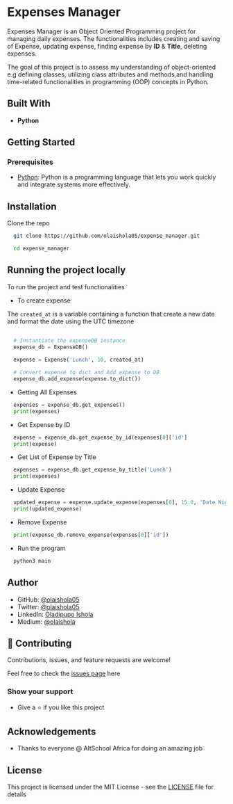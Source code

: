
# Expenses Manager

Expenses Manager is an Object Oriented Programming project for managing daily expenses. The functionalities includes creating and saving of Expense, updating expense, finding expense by **ID** & **Title**, deleting expenses.

The goal of this project is to assess my understanding of object-oriented e.g defining classes, utilizing class attributes and methods,and handling time-related functionalities in programming (OOP) concepts in Python.

## Built With

- **Python**

## Getting Started

### Prerequisites

- [Python](https://www.python.org/): Python is a programming language that lets you work quickly and integrate systems more effectively.

## Installation

Clone the repo

```bash
  git clone https://github.com/olaishola05/expense_manager.git
```

```bash
  cd expense_manager
```

## Running the project locally

To run the project and test functionalities

- To create expense

The `created_at` is a variable containing a function that create a new date and format the date using the UTC timezone

```python
  
  # Instantiate the expenseDB instance
  expense_db = ExpenseDB()
  
  expense = Expense('Lunch', 10, created_at)

  # Convert expense to dict and Add expense to DB
  expense_db.add_expense(expense.to_dict())
```

- Getting All Expenses

```python
  expenses = expense_db.get_expenses()
  print(expenses)
```

- Get Expense by ID

```python
  expense = expense_db.get_expense_by_id(expenses[0]['id']
  print(expense)
```

- Get List of Expense by Title

```python
  expenses = expense_db.get_expense_by_title('Lunch')
  print(expenses)
```

- Update Expense

```python
  updated_expense = expense.update_expense(expenses[0], 15.0, 'Date Night')
  print(updated_expense)
```

- Remove Expense

```python
  print(expense_db.remove_expense(expenses[0]['id'])
```

- Run the program

```bash
  python3 main
```

## Author

- GitHub: [@olaishola05](https://github.com/@olaishola05)
- Twitter: [@olaishola05](https://twitter.com/@olaishola05)
- LinkedIn: [Oladipupo Ishola](https://www.linkedin.com/in/olaishola05/)
- Medium: [@olaishola](https://medium.com/@olaishola)

## 🤝 Contributing

Contributions, issues, and feature requests are welcome!

Feel free to check the [issues page](https://github.com/olaishola05/expense_manager/issues) here

### Show your support

- Give a ⭐ if you like this project

## Acknowledgements

- Thanks to everyone @ AltSchool Africa for doing an amazing job

## License

This project is licensed under the MIT License - see the [LICENSE](LICENSE) file for details

